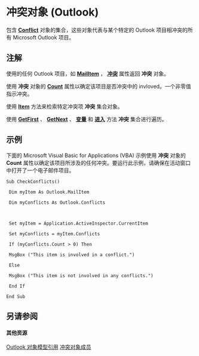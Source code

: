 
# 冲突对象 (Outlook)

包含  **[Conflict](a7c8f12a-08ba-9fff-60b8-a02d1c7f6f33.md)** 对象的集合，这些对象代表与某个特定的 Outlook 项目相冲突的所有 Microsoft Outlook 项目。


## 注解

使用的任何 Outlook 项目，如 **[MailItem](14197346-05d2-0250-fa4c-4a6b07daf25f.md)** ， **[冲突](2c93c2a2-4f2f-17af-cba3-91620b3d9c0f.md)** 属性返回 **冲突** 对象。

使用 **冲突** 对象的 **[Count](4a7445ff-8628-50d6-f4c0-ada85f3b3f5c.md)** 属性以确定该项目是否冲突中的 invloved。一个非零值指示冲突。

使用 **[Item](efd74c23-31fb-1a3c-aebc-27ce22f1c3bf.md)** 方法来检索特定冲突项 **冲突** 集合对象。

使用 **[GetFirst](f257a9f1-d9ec-c13a-62f7-0228d55342da.md)** 、 **[GetNext](2e21ea88-c732-17ee-cd87-698fee992269.md)** 、 **[变量](23b5d75a-e1eb-7164-df92-71e37a1ec79f.md)** 和 **[进入](2f82fcab-7c8e-3df7-adc1-8f701d3bf9cb.md)** 方法 **冲突** 集合进行遍历。


## 示例

下面的 Microsoft Visual Basic for Applications (VBA) 示例使用 **冲突** 对象的 **Count** 属性以确定该项目所涉及的任何冲突。要运行此示例，请确保在活动窗口中打开了一个电子邮件项目。


```
Sub CheckConflicts() 
 
 Dim myItem As Outlook.MailItem 
 
 Dim myConflicts As Outlook.Conflicts 
 
 
 
 Set myItem = Application.ActiveInspector.CurrentItem 
 
 Set myConflicts = myItem.Conflicts 
 
 If (myConflicts.Count > 0) Then 
 
 MsgBox ("This item is involved in a conflict.") 
 
 Else 
 
 MsgBox ("This item is not involved in any conflicts.") 
 
 End If 
 
End Sub
```


## 另请参阅


#### 其他资源


[Outlook 对象模型引用](http://msdn.microsoft.com/library/73221b13-d8d8-99b8-3394-b95dbbfd5ddc%28Office.15%29.aspx)
[冲突对象成员](dcc61922-d119-1bb9-c175-a80a73599559.md)